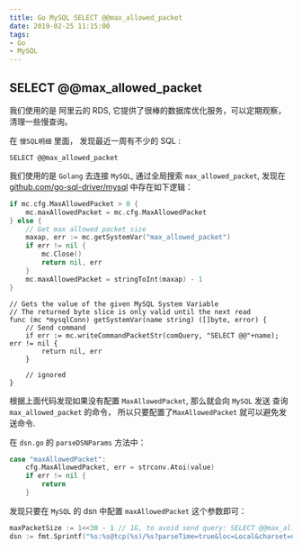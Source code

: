 ```yaml
---
title: Go MySQL SELECT @@max_allowed_packet
date: 2019-02-25 11:15:00
tags:
- Go
- MySQL
---
```


## SELECT @@max_allowed_packet

我们使用的是 阿里云的 RDS, 它提供了很棒的数据库优化服务，可以定期观察，清理一些慢查询。

在 `慢SQL明细` 里面， 发现最近一周有不少的 SQL :

```mysql
SELECT @@max_allowed_packet
```

<!-- more -->

我们使用的是 `Golang` 去连接 `MySQL`,  通过全局搜索 `max_allowed_packet`, 发现在 [github.com/go-sql-driver/mysql](https://github.com/go-sql-driver/mysql/blob/master/driver.go#L146) 中存在如下逻辑：

```go
if mc.cfg.MaxAllowedPacket > 0 {
    mc.maxAllowedPacket = mc.cfg.MaxAllowedPacket
} else {
    // Get max allowed packet size
    maxap, err := mc.getSystemVar("max_allowed_packet")
    if err != nil {
        mc.Close()
        return nil, err
    }
    mc.maxAllowedPacket = stringToInt(maxap) - 1
}
```

```mysql
// Gets the value of the given MySQL System Variable
// The returned byte slice is only valid until the next read
func (mc *mysqlConn) getSystemVar(name string) ([]byte, error) {
    // Send command
    if err := mc.writeCommandPacketStr(comQuery, "SELECT @@"+name); err != nil {
        return nil, err
    }

    // ignored
}
```

根据上面代码发现如果没有配置 `MaxAllowedPacket`, 那么就会向 `MySQL` 发送 查询 `max_allowed_packet`  的命令， 所以只要配置了`MaxAllowedPacket`  就可以避免发送命令.

在 `dsn.go`  的 `parseDSNParams` 方法中：

```go
case "maxAllowedPacket":
    cfg.MaxAllowedPacket, err = strconv.Atoi(value)
    if err != nil {
        return
    }
```

发现只要在 `MySQL` 的 dsn 中配置 `maxAllowedPacket` 这个参数即可：

```go
maxPacketSize := 1<<30 - 1 // 1G, to avoid send query: SELECT @@max_allowed_packet
dsn := fmt.Sprintf("%s:%s@tcp(%s)/%s?parseTime=true&loc=Local&charset=utf8mb4,utf8&timeout=3s&readTimeout=30s&writeTimeout=30s&maxAllowedPacket=%d", user, password, host, db, maxPacketSize)

```